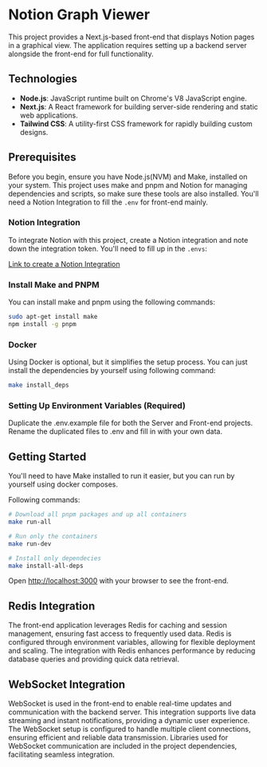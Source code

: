 # Notion Graph Viewer

This project provides a Next.js-based front-end that displays Notion pages in a graphical view. The application requires setting up a backend server alongside the front-end for full functionality.

## Technologies

- **Node.js**: JavaScript runtime built on Chrome's V8 JavaScript engine.
- **Next.js**: A React framework for building server-side rendering and static web applications.
- **Tailwind CSS**: A utility-first CSS framework for rapidly building custom designs.

## Prerequisites

Before you begin, ensure you have Node.js(NVM) and Make, installed on your system. This project uses make and pnpm and Notion for managing dependencies and scripts, so make sure these tools are also installed. You'll need a Notion Integration to fill the `.env` for front-end mainly.

### Notion Integration

To integrate Notion with this project, create a Notion integration and note down the integration token. You'll need to fill up in the `.envs`:

[Link to create a Notion Integration](https://www.notion.so/profile/integrations)


### Install Make and PNPM
You can install make and pnpm using the following commands:

```bash
sudo apt-get install make
npm install -g pnpm
```

### Docker

Using Docker is optional, but it simplifies the setup process. You can just install the dependencies by yourself using following command:


```bash
make install_deps
```

### Setting Up Environment Variables (Required)

Duplicate the .env.example file for both the Server and Front-end projects. Rename the duplicated files to .env and fill in with your own data.


## Getting Started

You'll need to have Make installed to run it easier, but you can run by yourself using docker composes.

Following commands:

```bash
# Download all pnpm packages and up all containers
make run-all

# Run only the containers
make run-dev

# Install only dependecies
make install-all-deps
```

Open [http://localhost:3000](http://localhost:3000) with your browser to see the front-end.

## Redis Integration

The front-end application leverages Redis for caching and session management, ensuring fast access to frequently used data. Redis is configured through environment variables, allowing for flexible deployment and scaling. The integration with Redis enhances performance by reducing database queries and providing quick data retrieval.

## WebSocket Integration

WebSocket is used in the front-end to enable real-time updates and communication with the backend server. This integration supports live data streaming and instant notifications, providing a dynamic user experience. The WebSocket setup is configured to handle multiple client connections, ensuring efficient and reliable data transmission. Libraries used for WebSocket communication are included in the project dependencies, facilitating seamless integration.